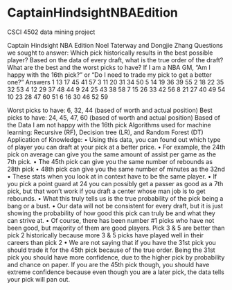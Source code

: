 # CaptainHindsightNBAEdition
CSCI 4502 data mining project

Captain Hindsight NBA Edition
Noel Taterway and Dongjie Zhang
Questions we sought to answer:
Which pick historically results in the best possible player?
Based on the data of every draft, what is the true order of the draft?
What are the best and the worst picks to have?
If I am a NBA GM, “Am I happy with the 16th pick?” or “Do I need to trade my pick to get a better one?”
Answers
1	13	17	45	41	57
3	11	20	31	34	50
5	14	19	36	39	55
2	18	22	35	32	53
4	12	29	37	48	44
9	24	25	43	38	58
7	15	26	33	42	56
8	21	27	40	49	54
10	23	28	47	60	51
6	16	30	46	52	59

Worst picks to have: 6, 32, 44 (based of worth and actual position)
Best picks to have: 24, 45, 47, 60 (based of worth and actual position)
Based of the Data I am not happy with the 16th pick
Algorithms used for machine learning:
Recursive (RF), Decision tree (LR), and Random Forest (DT)
Application of Knowledge:
•	Using this data, you can found out which type of player you can draft at your pick at a better price. 
•	For example, the 24th pick on average can give you the same amount of assist per game as the 7th pick.
•	The 45th pick can give you the same number of rebounds as 28th pick
•	48th pick can give you the same number of minutes as the 32nd
•	These stats when you look at in context have to be the same player.
•	If you pick a point guard at 24 you can possibly get a passer as good as a 7th pick, but that won’t work if you draft a center whose man job is to get rebounds.
•	What this truly tells us is the true probability of the pick being a bang or a bust.
•	Our data will not be consistent for every draft, but it is just showing the probability of how good this pick can truly be and what they can strive at.
•	Of course, there has been number #1 picks who have not been good, but majority of them are good players.  Pick 3 & 5 are better than pick 2 historically because more 3 & 5 picks have played well in their careers than pick 2
•	We are not saying that if you have the 31st pick you should trade it for the 45th pick because of the true order. Being the 31st pick you should have more confidence, due to the higher pick by probability and chance on paper. If you are the 45th pick though, you should have extreme confidence because even though you are a later pick, the data tells your pick will pan out.



